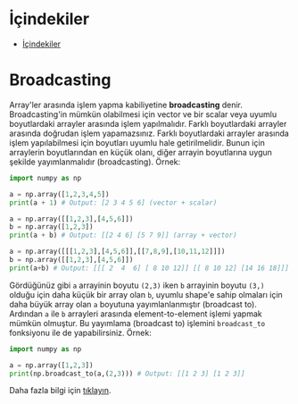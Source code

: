 # İçindekiler

- [İçindekiler](#i̇çindekiler)

<h1 id="1">Broadcasting</h1>

Array'ler arasında işlem yapma kabiliyetine **broadcasting** denir. Broadcasting'in mümkün olabilmesi için vector ve bir scalar veya uyumlu boyutlardaki arrayler arasında işlem yapılmalıdır. Farklı boyutlardaki arrayler arasında doğrudan işlem yapamazsınız. Farklı boyutlardaki arrayler arasında işlem yapılabilmesi için boyutları uyumlu hale getirilmelidir. Bunun için arraylerin boyutlarından en küçük olanı, diğer arrayin boyutlarına uygun şekilde yayımlanmalıdır (broadcasting). Örnek:
```py
import numpy as np

a = np.array([1,2,3,4,5])
print(a + 1) # Output: [2 3 4 5 6] (vector + scalar)

a = np.array([[1,2,3],[4,5,6]])
b = np.array([1,2,3])
print(a + b) # Output: [[2 4 6] [5 7 9]] (array + vector)

a = np.array([[[1,2,3],[4,5,6]],[[7,8,9],[10,11,12]]])
b = np.array([[1,2,3],[4,5,6]])
print(a+b) # Output: [[[ 2  4  6] [ 8 10 12]] [[ 8 10 12] [14 16 18]]] (array + array)
```
Gördüğünüz gibi `a` arrayinin boyutu `(2,3)` iken `b` arrayinin boyutu `(3,)` olduğu için daha küçük bir array olan `b`, uyumlu shape'e sahip olmaları için daha büyük array olan `a` boyutuna yayımlanlanmıştır (broadcast to). Ardından `a` ile `b` arrayleri arasında element-to-element işlemi yapmak mümkün olmuştur. Bu yayımlama (broadcast to) işlemini `broadcast_to` fonksiyonu ile de yapabilirsiniz. Örnek:
```py
import numpy as np

a = np.array([1,2,3])
print(np.broadcast_to(a,(2,3))) # Output: [[1 2 3] [1 2 3]]
```
Daha fazla bilgi için [tıklayın](https://numpy.org/doc/1.23/user/basics.broadcasting.html).